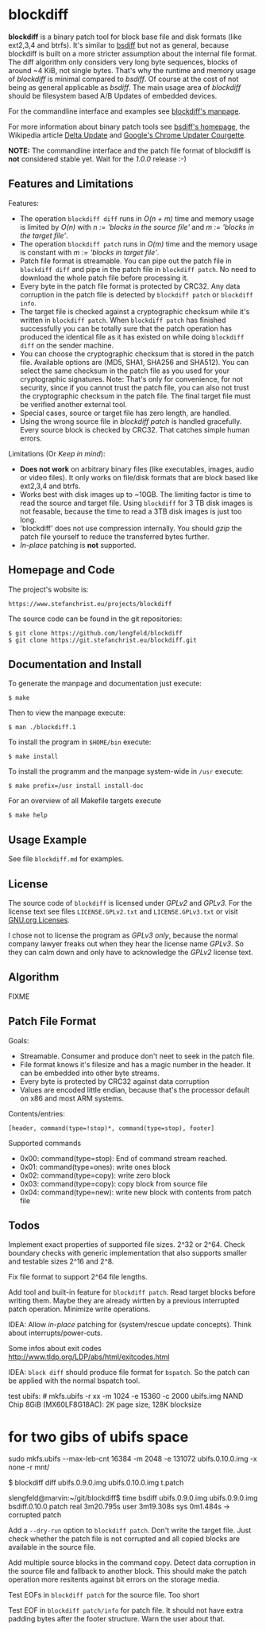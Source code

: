 
blockdiff
=========

**blockdiff** is a binary patch tool for block base file and disk formats (like
ext2,3,4 and btrfs). It's similar to [bsdiff] but not as general, because
blockdiff is built on a more stricter assumption about the internal file
format.  The diff algorithm only considers very long byte sequences, blocks of
around ~4 KiB, not single bytes. That's why the runtime and memory usage of
*blockdiff* is minimal compared to *bsdiff*. Of course at the cost of not being
as general applicable as *bsdiff*.  The main usage area of *blockdiff* should
be filesystem based A/B Updates of embedded devices.

For the commandline interface and examples see [blockdiff's
manpage](blockdiff.md).

For more information about binary patch tools see [bsdiff's homepage][bsdiff],
the Wikipedia article [Delta Update][wikipedia-delta-update] and [Google's
Chrome Updater Courgette][google-chrome-courgette].

**NOTE:** The commandline interface and the patch file format of blockdiff is
**not** considered stable yet. Wait for the *1.0.0* release :-)

[bsdiff]: http://www.daemonology.net/bsdiff/
[wikipedia-delta-update]: https://en.wikipedia.org/wiki/Delta_update
[google-chrome-courgette]: https://www.chromium.org/developers/design-documents/software-updates-courgette


Features and Limitations
------------------------

Features:

* The operation `blockdiff diff` runs in *O(n + m)* time and memory usage is limited
  by *O(n)* with *n := 'blocks in the source file'* and *m := 'blocks in the target file'*.
* The operation `blockdiff patch` runs in *O(m)* time and the memory usage is
  constant with *m := 'blocks in target file'*.
* Patch file format is streamable. You can pipe out the patch file in
  `blockdiff diff` and pipe in the patch file in `blockdiff patch`. No need to
  download the whole patch file before processing it.
* Every byte in the patch file format is protected by CRC32. Any data
  corruption in the patch file is detected by `blockdiff patch` or `blockdiff
  info`.
* The target file is checked against a cryptographic checksum while it's
  written in `blockdiff patch`. When `blockdiff patch` has finished successfully
  you can be totally sure that the patch operation has produced the identical
  file as it has existed on while doing `blockdiff diff` on the sender machine.
* You can choose the cryptographic checksum that is stored in the patch file.
  Available options are (MD5, SHA1, SHA256 and SHA512). You can select the same
  checksum in the patch file as you used for your cryptographic signatures. Note:
  That's only for convenience, for not security, since if you cannot trust the
  patch file, you can also not trust the cryptographic checksum in the patch
  file. The final target file must be verified another external tool.
* Special cases, source or target file has zero length, are handled.
* Using the wrong source file in *blockdiff patch* is handled gracefully. Every
  source block is checked by CRC32. That catches simple human errors.


Limitations (Or *Keep in mind*):

* **Does not work** on arbitrary binary files (like executables, images, audio or
  video files). It only works on file/disk formats that are block based like
  ext2,3,4 and btrfs.
* Works best with disk images up to ~10GB. The limiting factor is time to read
  the source and target file.  Using `blockdiff` for 3 TB disk images is not
  feasable, because the time to read a 3TB disk images is just too long.
* 'blockdiff' does not use compression internally.  You should *gzip* the patch
  file yourself to reduce the transferred bytes further.
* *In-place* patching is **not** supported.


Homepage and Code
-----------------

The project's wobsite is:

    https://www.stefanchrist.eu/projects/blockdiff

The source code can be found in the git repositories:

    $ git clone https://github.com/lengfeld/blockdiff
    $ git clone https://git.stefanchrist.eu/blockdiff.git


Documentation and Install
-------------------------

To generate the manpage and documentation just execute:

    $ make

Then to view the manpage execute:

    $ man ./blockdiff.1

To install the program in `$HOME/bin` execute:

    $ make install

To install the programm and the manpage system-wide in `/usr` execute:

    $ make prefix=/usr install install-doc

For an overview of all Makefile targets execute

    $ make help



Usage Example
-------------

See file `blockdiff.md` for examples.


License
-------

The source code of `blockdiff` is licensed under *GPLv2* and *GPLv3*. For the
license text see files `LICENSE.GPLv2.txt` and `LICENSE.GPLv3.txt` or visit
[GNU.org Licenses](https://www.gnu.org/licenses/).

I chose not to license the program as *GPLv3 only*, because the normal company
lawyer freaks out when they hear the license name *GPLv3*. So they can calm
down and only have to acknowledge the *GPLv2* license text.


Algorithm
---------

FIXME


Patch File Format
-----------------

Goals:

* Streamable. Consumer and produce don't neet to seek in the patch file.
* File format knows it's filesize and has a magic number in the header. It can
  be embedded into other byte streams.
* Every byte is protected by CRC32 against data corruption
* Values are encoded little endian, because that's the processor default on x86
  and most ARM systems.

Contents/entries:

    [header, command(type=!stop)*, command(type=stop), footer]

Supported commands

* 0x00: command(type=stop): End of command stream reached.
* 0x01: command(type=ones): write ones block
* 0x02: command(type=copy): write zero block
* 0x03: command(type=copy): copy block from source file
* 0x04: command(type=new): write new block with contents from patch file


Todos
-----

Implement exact properties of supported file sizes. 2^32 or 2^64. Check
boundary checks with generic implementation that also supports smaller and
testable sizes 2^16 and 2^8.

Fix file format to support 2^64 file lengths.

Add tool and built-in feature for `blockdiff patch`. Read target blocks before
writing them. Maybe they are already wirtten by a previous interrupted patch
operation. Minimize write operations.

IDEA: Allow *in-place* patching for (system/rescue update concepts). Think
about interrupts/power-cuts.

Some infos about exit codes http://www.tldp.org/LDP/abs/html/exitcodes.html

IDEA: `block diff` should produce file format for `bspatch`. So the patch can
be applied with the normal bspatch tool.

test ubifs: #
mkfs.ubifs -r xx  -m 1024 -e 15360 -c 2000 ubifs.img
NAND Chip 8GiB (MX60LF8G18AC): 2K page size, 128K blocksize
# for two gibs of ubifs space
sudo mkfs.ubifs --max-leb-cnt 16384 -m 2048 -e 131072 ubifs.0.10.0.img -x none -r mnt/

$  blockdiff  diff ubifs.0.9.0.img ubifs.0.10.0.img t.patch

slengfeld@marvin:~/git/blockdiff$ time bsdiff  ubifs.0.9.0.img ubifs.0.9.0.img bsdiff.0.10.0.patch
real	3m20.795s
user	3m19.308s
sys	0m1.484s
-> corrupted patch


Add a `--dry-run` option to `blockdiff patch`. Don't write the target file.
Just check whether the patch file is not corrupted and all copied blocks are
available in the source file.

Add multiple source blocks in the command copy. Detect data corruption in the
source file and fallback to another block. This should make the patch operation
more resitents against bit errors on the storage media.

Test EOFs in `blockdiff patch` for the source file. Too short

Test EOF in `blockdiff patch/info` for patch file. It should not have extra
padding bytes after the footer structure. Warn the user about that.
